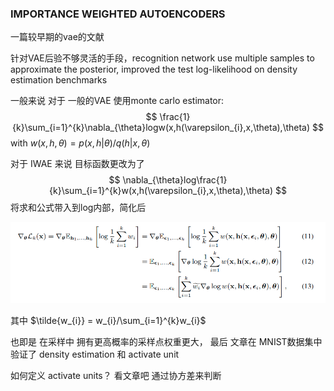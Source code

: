 ### IMPORTANCE WEIGHTED AUTOENCODERS

一篇较早期的vae的文献

针对VAE后验不够灵活的手段，recognition network use multiple samples to approximate the posterior, improved the test log-likelihood on density estimation benchmarks



一般来说 对于 一般的VAE 使用monte carlo estimator:
$$
\frac{1}{k}\sum_{i=1}^{k}\nabla_{\theta}logw(x,h(\varepsilon_{i},x,\theta),\theta)
$$
with $w(x,h,\theta) = p(x,h|\theta)/q(h|x,\theta)$ 

对于 IWAE 来说 目标函数更改为了
$$
\nabla_{\theta}log\frac{1}{k}\sum_{i=1}^{k}w(x,h(\varepsilon_{i},x,\theta),\theta)
$$
将求和公式带入到log内部，简化后 

![IWAE](./pic/IWAE.png)



其中 $\tilde{w_{i}} = w_{i}/\sum_{i=1}^{k}w_{i}$

也即是 在采样中 拥有更高概率的采样点权重更大， 最后 文章在
MNIST数据集中验证了 density estimation 和 activate unit 

如何定义 activate units？ 看文章吧 通过协方差来判断






